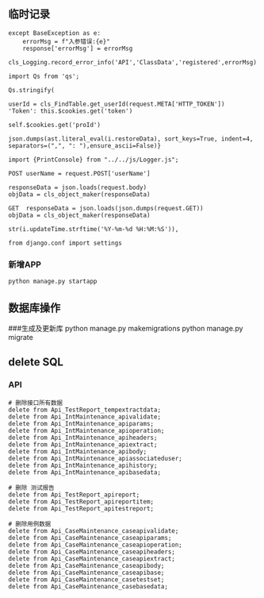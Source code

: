 ## 临时记录
    except BaseException as e:
        errorMsg = f"入参错误:{e}"
        response['errorMsg'] = errorMsg
        cls_Logging.record_error_info('API','ClassData','registered',errorMsg)

    import Qs from 'qs';

    Qs.stringify(

    userId = cls_FindTable.get_userId(request.META['HTTP_TOKEN'])
    'Token': this.$cookies.get('token')

    self.$cookies.get('proId')

    json.dumps(ast.literal_eval(i.restoreData), sort_keys=True, indent=4, separators=(",", ": "),ensure_ascii=False)}

    import {PrintConsole} from "../../js/Logger.js";

    POST userName = request.POST['userName']

    responseData = json.loads(request.body)
    objData = cls_object_maker(responseData)

    GET  responseData = json.loads(json.dumps(request.GET))
    objData = cls_object_maker(responseData)

    str(i.updateTime.strftime('%Y-%m-%d %H:%M:%S')),

    from django.conf import settings

### 新增APP
    python manage.py startapp

## 数据库操作
###生成及更新库
    python manage.py makemigrations
    python manage.py migrate






## delete SQL
### API
    # 删除接口所有数据
    delete from Api_TestReport_tempextractdata;
    delete from Api_IntMaintenance_apivalidate;
    delete from Api_IntMaintenance_apiparams;
    delete from Api_IntMaintenance_apioperation;
    delete from Api_IntMaintenance_apiheaders;
    delete from Api_IntMaintenance_apiextract;
    delete from Api_IntMaintenance_apibody;
    delete from Api_IntMaintenance_apiassociateduser;
    delete from Api_IntMaintenance_apihistory;
    delete from Api_IntMaintenance_apibasedata;

    # 删除 测试报告
    delete from Api_TestReport_apireport;
    delete from Api_TestReport_apireportitem;
    delete from Api_TestReport_apitestreport;

    # 删除用例数据
    delete from Api_CaseMaintenance_caseapivalidate;
    delete from Api_CaseMaintenance_caseapiparams;
    delete from Api_CaseMaintenance_caseapioperation;
    delete from Api_CaseMaintenance_caseapiheaders;
    delete from Api_CaseMaintenance_caseapiextract;
    delete from Api_CaseMaintenance_caseapibody;
    delete from Api_CaseMaintenance_caseapibase;
    delete from Api_CaseMaintenance_casetestset;
    delete from Api_CaseMaintenance_casebasedata;